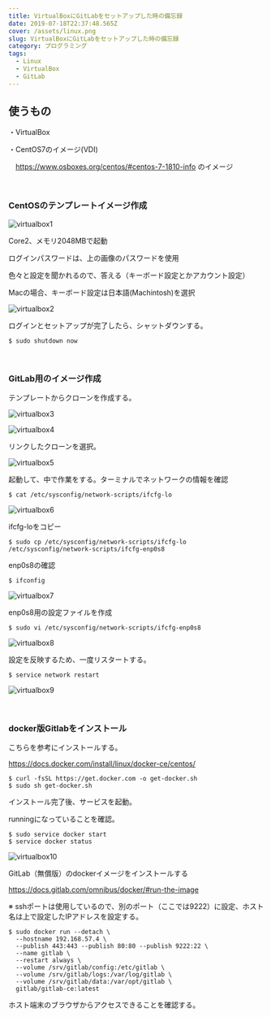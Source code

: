```yaml
---
title: VirtualBoxにGitLabをセットアップした時の備忘録
date: 2019-07-18T22:37:48.565Z
cover: /assets/linux.png
slug: VirtualBoxにGitLabをセットアップした時の備忘録
category: プログラミング
tags:
  - Linux
  - VirtualBox
  - GitLab
---
```

## 使うもの

・VirtualBox

・CentOS7のイメージ(VDI)

　https://www.osboxes.org/centos/#centos-7-1810-info のイメージ

<br>

### CentOSのテンプレートイメージ作成

![virtualbox1](/assets/virtualbox-centos-1.png)

Core2、メモリ2048MBで起動

ログインパスワードは、上の画像のパスワードを使用

色々と設定を聞かれるので、答える（キーボード設定とかアカウント設定）

Macの場合、キーボード設定は日本語(Machintosh)を選択

![virtualbox2](/assets/virtualbox-centos-2.png)

ログインとセットアップが完了したら、シャットダウンする。


```
$ sudo shutdown now
```

<br>

### GitLab用のイメージ作成

テンプレートからクローンを作成する。

![virtualbox3](/assets/virtualbox-centos-3.png)

![virtualbox4](/assets/virtualbox-centos-4.png)

リンクしたクローンを選択。

![virtualbox5](/assets/virtualbox-centos-5.png)

起動して、中で作業をする。ターミナルでネットワークの情報を確認

```
$ cat /etc/sysconfig/network-scripts/ifcfg-lo
```

![virtualbox6](/assets/virtualbox-centos-6.png)

ifcfg-loをコピー

```
$ sudo cp /etc/sysconfig/network-scripts/ifcfg-lo /etc/sysconfig/network-scripts/ifcfg-enp0s8
```

enp0s8の確認

```
$ ifconfig
```

![virtualbox7](/assets/virtualbox-centos-7.png)

enp0s8用の設定ファイルを作成

```
$ sudo vi /etc/sysconfig/network-scripts/ifcfg-enp0s8
```

![virtualbox8](/assets/virtualbox-centos-8.png)

設定を反映するため、一度リスタートする。

```
$ service network restart
```

![virtualbox9](/assets/virtualbox-centos-9.png)

<br>

### docker版Gitlabをインストール

こちらを参考にインストールする。

https://docs.docker.com/install/linux/docker-ce/centos/

```
$ curl -fsSL https://get.docker.com -o get-docker.sh
$ sudo sh get-docker.sh
```

インストール完了後、サービスを起動。

runningになっていることを確認。

```
$ sudo service docker start
$ service docker status
```

![virtualbox10](/assets/virtualbox-centos-10.png)

GitLab（無償版）のdockerイメージをインストールする

https://docs.gitlab.com/omnibus/docker/#run-the-image

※ sshポートは使用しているので、別のポート（ここでは9222）に設定、ホスト名は上で設定したIPアドレスを設定する。

```
$ sudo docker run --detach \
  --hostname 192.168.57.4 \
  --publish 443:443 --publish 80:80 --publish 9222:22 \
  --name gitlab \
  --restart always \
  --volume /srv/gitlab/config:/etc/gitlab \
  --volume /srv/gitlab/logs:/var/log/gitlab \
  --volume /srv/gitlab/data:/var/opt/gitlab \
  gitlab/gitlab-ce:latest
```

ホスト端末のブラウザからアクセスできることを確認する。
